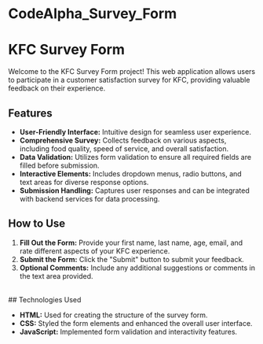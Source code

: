 # CodeAlpha_Survey_Form
# KFC Survey Form

Welcome to the KFC Survey Form project! This web application allows users to participate in a customer satisfaction survey for KFC, providing valuable feedback on their experience.
<br>
## Features

- **User-Friendly Interface:** Intuitive design for seamless user experience.
- **Comprehensive Survey:** Collects feedback on various aspects, including food quality, speed of service, and overall satisfaction.
- **Data Validation:** Utilizes form validation to ensure all required fields are filled before submission.
- **Interactive Elements:** Includes dropdown menus, radio buttons, and text areas for diverse response options.
- **Submission Handling:** Captures user responses and can be integrated with backend services for data processing.
  <br>
## How to Use

1. **Fill Out the Form:** Provide your first name, last name, age, email, and rate different aspects of your KFC experience.
2. **Submit the Form:** Click the "Submit" button to submit your feedback.
3. **Optional Comments:** Include any additional suggestions or comments in the text area provided.
<br>
## Technologies Used

- **HTML:** Used for creating the structure of the survey form.
- **CSS:** Styled the form elements and enhanced the overall user interface.
- **JavaScript:** Implemented form validation and interactivity features.




